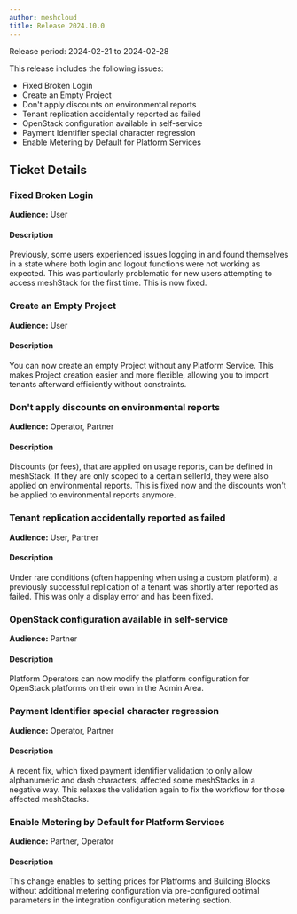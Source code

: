 ```yaml
---
author: meshcloud
title: Release 2024.10.0
---
```


Release period: 2024-02-21 to 2024-02-28

This release includes the following issues:
* Fixed Broken Login
* Create an Empty Project
* Don't apply discounts on environmental reports
* Tenant replication accidentally reported as failed
* OpenStack configuration available in self-service
* Payment Identifier special character regression
* Enable Metering by Default for Platform Services
<!--truncate-->

## Ticket Details
### Fixed Broken Login
**Audience:** User


#### Description
Previously, some users experienced issues logging in and 
found themselves in a state where both login and logout 
functions were not working as expected. This was particularly 
problematic for new users attempting to access meshStack for 
the first time. This is now fixed.

### Create an Empty Project
**Audience:** User


#### Description
You can now create an empty Project without any Platform Service. 
This makes Project creation easier and more flexible, allowing 
you to import tenants afterward efficiently without constraints.

### Don't apply discounts on environmental reports
**Audience:** Operator, Partner


#### Description
Discounts (or fees), that are applied on usage reports, can be defined in meshStack. If they are
only scoped to a certain sellerId, they were also applied on environmental reports. This is fixed now
and the discounts won't be applied to environmental reports anymore.

### Tenant replication accidentally reported as failed
**Audience:** User, Partner


#### Description
Under rare conditions (often happening when using a custom platform), a previously successful replication
of a tenant was shortly after reported as failed. This was only a display error and has been fixed.

### OpenStack configuration available in self-service
**Audience:** Partner


#### Description
Platform Operators can now modify the platform configuration for OpenStack platforms
on their own in the Admin Area.

### Payment Identifier special character regression
**Audience:** Operator, Partner


#### Description
A recent fix, which fixed payment identifier validation to only allow alphanumeric and
dash characters, affected some meshStacks in a negative way. This relaxes the validation again to
fix the workflow for those affected meshStacks.

### Enable Metering by Default for Platform Services
**Audience:** Partner, Operator


#### Description
This change enables to setting prices for Platforms and Building Blocks without additional metering 
configuration via pre-configured optimal parameters in the integration configuration metering section.

